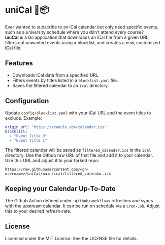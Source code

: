 # uniCal 📆📦

Ever wanted to subscribe to an iCal calendar but only need specific events, such as a university schedule where you don't attend every course?  
**uniCal** is a Go application that downloads an iCal file from a given URL, filters out unwanted events using a blocklist, and creates a new, customized iCal file.

## Features

- Downloads iCal data from a specified URL.
- Filters events by titles listed in a `blocklist.yaml` file.
- Saves the filtered calendar to an `ical` directory.

## Configuration

Update `config/blocklist.yaml` with your iCal URL and the event titles to exclude. Example:

```yaml
origin_url: "https://example.com/calendar.ics"
blocklist:
  - "Event Title 0"
  - "Event Title 1"
```

The filtered calendar will be saved as `filtered_calendar.ics` in the `ical` directory. Use the Github raw URL of that file and add it to your calendar.
Use this URL and adjust it to your forked repo:

`https://raw.githubusercontent.com/<gh-username>/uniCal/main/ical/filtered_calendar.ics`

## Keeping your Calendar Up-To-Date

The Github Action defined under `.github/workflows` refreshes and syncs with the upstream calendar. It can be run on schedule via a `Cron-Job`. Adjust this to your desired refresh-rate.

## License

Licensed under the MIT License. See the LICENSE file for details.
